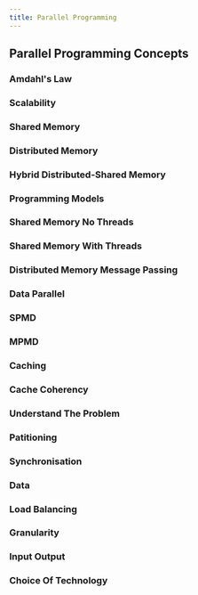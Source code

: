 ```yaml
---
title: Parallel Programming
---
```


## Parallel Programming Concepts

### Amdahl's Law

### Scalability

### Shared Memory

### Distributed Memory

### Hybrid Distributed-Shared Memory

### Programming Models

### Shared Memory No Threads

### Shared Memory With Threads

### Distributed Memory Message Passing

### Data Parallel

### SPMD

### MPMD

### Caching

### Cache Coherency

### Understand The Problem

### Patitioning

### Synchronisation

### Data

### Load Balancing

### Granularity

### Input Output

### Choice Of Technology
